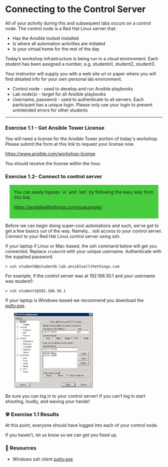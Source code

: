 # Connecting to the Control Server

All of your activity during this and subsequent labs occurs on a control node.  The control
node is a Red Hat Linux server that:

 - Has the Ansible toolset installed
 - Is where all automation activities are initiated
 - Is your virtual home for the rest of the day

Today’s workshop infrastructure is being run in a cloud environment.
Each student has been assigned a number, e.g. studento1, student2, student3.
 
Your instructor will supply you with a web site url or paper where you will find detailed info 
for your own personal lab environment.

 - Control node - used to develop and run Ansible playbooks
 - Lab node(s) - target for all Ansible playbooks
 - Username, password - used to authenticate to all servers.  Each participant has a unique login.
   Please only use your login to prevent unintended errors for other students

<hr>

### Exercise 1.1 - Get Ansible Tower License

You will need a license for the Ansible Tower portion of today's workshop.  Please submit the form
at this link to request your license now. 

https://www.ansible.com/workshop-license

You should receive the license within the hour.


### Exercise 1.2- Connect to control server

<div style="margin: 1em; padding: 1em; font-size: 1em; background-color:#46cc3d;">
You can easily bypass `vi` and `ssh` by following the easy way from this link:
<p>
<a target="_blank" href="/guacamole/">https://ansibleallthehings.com/guacamole/</a>
</div>

Before we can begin doing super-cool automations and such, we’ve got to get a few basics out of 
the way. Namely… ssh access to your control server.  Connect to your Red Hat Linux control server 
using ssh.  

If your laptop if Linux or Mac-based, the ssh command below will get you connected.  Replace `student0`
with your unique username.  Authenticate with the supplied password.

```
> ssh student0@student0.lab.ansibleallthethings.com
```

For example, if the control server was at 192.168.30.1 and your username was student1:

```
> ssh student1@192.168.30.1
```

If your laptop is Windows-based we recommend you download the [putty.exe](http://www.putty.org/).

<img src="/images/putty_screenshot.png" style="margin-left:2em;max-width:50%;">

Be sure you can log in to your control server!
If you can’t log in start shouting, loudly, and waving your hands!


### ☢ Exercise 1.1 Results

At this point, everyone should have logged into each of your control node. 

If you haven’t, let us know so we can get you fixed up.

### 📗 Resources

 - Windows ssh client [putty.exe](http://www.putty.org/)

